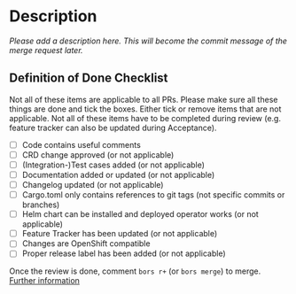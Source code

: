 
# Description

*Please add a description here. This will become the commit message of the merge request later.*

<!-- Commit message above. Everything below is not added to the message. Do not change this line! -->

## Definition of Done Checklist

Not all of these items are applicable to all PRs.
Please make sure all these things are done and tick the boxes.
Either tick or remove items that are not applicable.
Not all of these items have to be completed during review (e.g. feature tracker can also be updated during Acceptance).

- [ ] Code contains useful comments
- [ ] CRD change approved (or not applicable)
- [ ] (Integration-)Test cases added (or not applicable)
- [ ] Documentation added or updated (or not applicable)
- [ ] Changelog updated (or not applicable)
- [ ] Cargo.toml only contains references to git tags (not specific commits or branches)
- [ ] Helm chart can be installed and deployed operator works (or not applicable)
- [ ] Feature Tracker has been updated (or not applicable)
- [ ] Changes are OpenShift compatible
- [ ] Proper release label has been added (or not applicable)

Once the review is done, comment `bors r+` (or `bors merge`) to merge. [Further information](https://bors.tech/documentation/getting-started/#reviewing-pull-requests)
